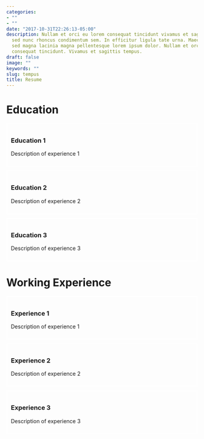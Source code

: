 ```yaml
---
categories:
- ""
- ""
date: "2017-10-31T22:26:13-05:00"
description: Nullam et orci eu lorem consequat tincidunt vivamus et sagittis magna
  sed nunc rhoncus condimentum sem. In efficitur ligula tate urna. Maecenas massa
  sed magna lacinia magna pellentesque lorem ipsum dolor. Nullam et orci eu lorem
  consequat tincidunt. Vivamus et sagittis tempus.
draft: false
image: ""
keywords: ""
slug: tempus
title: Resume
---
```


# Education

<head>
  <title>My Experience</title>
  <style>
    .experience {
      border: 2px solid white;
      padding: 10px;
      margin-bottom: 10px;
    }
  </style>
</head>
<body>
  <div class="experience">
    <h3>Education 1</h3>
    <p>Description of experience 1</p>
  </div>
  <div class="experience">
    <h3>Education 2</h3>
    <p>Description of experience 2</p>
  </div>
  <div class="experience">
    <h3>Education 3</h3>
    <p>Description of experience 3</p>
  </div>
</body>


# Working Experience

<head>
  <title>My Experience</title>
  <style>
    .experience {
      border: 2px solid white;
      padding: 10px;
      margin-bottom: 10px;
    }
    
    .experience:first-child {
      border-bottom: none;
    }
  </style>
</head>
<body>
  <div class="experience">
    <h3>Experience 1</h3>
    <p>Description of experience 1</p>
  </div>
  <div class="experience">
    <h3>Experience 2</h3>
    <p>Description of experience 2</p>
  </div>
  <div class="experience">
    <h3>Experience 3</h3>
    <p>Description of experience 3</p>
  </div>
</body>

